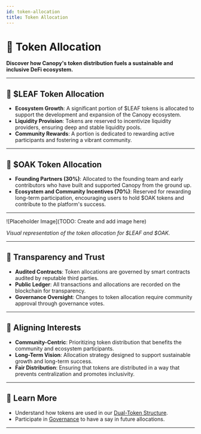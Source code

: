 ```yaml
---
id: token-allocation
title: Token Allocation
---
```


# 🎯 Token Allocation

**Discover how Canopy's token distribution fuels a sustainable and inclusive DeFi ecosystem.**

---

## 🌿 **$LEAF Token Allocation**

- **Ecosystem Growth**: A significant portion of $LEAF tokens is allocated to support the development and expansion of the Canopy ecosystem.
- **Liquidity Provision**: Tokens are reserved to incentivize liquidity providers, ensuring deep and stable liquidity pools.
- **Community Rewards**: A portion is dedicated to rewarding active participants and fostering a vibrant community.

---

## 🌳 **$OAK Token Allocation**

- **Founding Partners (30%)**: Allocated to the founding team and early contributors who have built and supported Canopy from the ground up.
- **Ecosystem and Community Incentives (70%)**: Reserved for rewarding long-term participation, encouraging users to hold $OAK tokens and contribute to the platform's success.

---

![Placeholder Image](TODO: Create and add image here)

*Visual representation of the token allocation for $LEAF and $OAK.*

---

## 🔐 **Transparency and Trust**

- **Audited Contracts**: Token allocations are governed by smart contracts audited by reputable third parties.
- **Public Ledger**: All transactions and allocations are recorded on the blockchain for transparency.
- **Governance Oversight**: Changes to token allocation require community approval through governance votes.

---

## 🤝 **Aligning Interests**

- **Community-Centric**: Prioritizing token distribution that benefits the community and ecosystem participants.
- **Long-Term Vision**: Allocation strategy designed to support sustainable growth and long-term success.
- **Fair Distribution**: Ensuring that tokens are distributed in a way that prevents centralization and promotes inclusivity.

---

## 📖 **Learn More**

- Understand how tokens are used in our [Dual-Token Structure](dual-token-structure.md).
- Participate in [Governance](governance.md) to have a say in future allocations.

---
